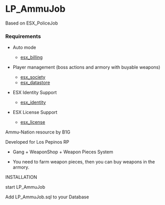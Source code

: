 # LP_AmmuJob
Based on ESX_PoliceJob

### Requirements
* Auto mode
  * [esx_billing](https://github.com/FXServer-ESX/fxserver-esx_billing)

* Player management (boss actions and armory with buyable weapons)
  * [esx_society](https://github.com/FXServer-ESX/fxserver-esx_society)
  * [esx_datastore](https://github.com/FXServer-ESX/fxserver-esx_datastore)

* ESX Identity Support
  * [esx_identity](https://github.com/ESX-Org/esx_identity)

* ESX License Support
  * [esx_license](https://github.com/ESX-Org/esx_license)

Ammu-Nation resource by B1G

Developed for Los Pepinos RP

- Gang + WeaponShop + Weapon Pieces System

- You need to farm weapon pieces, then you can buy weapons in the armory.

INSTALLATION

  start LP_AmmuJob

  Add LP_AmmuJob.sql to your Database
